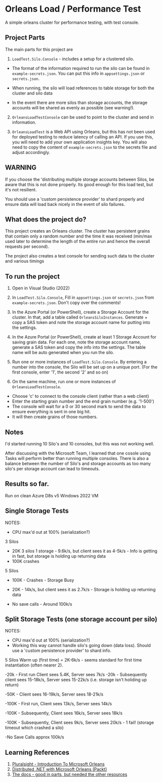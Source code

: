# Orleans Load / Performance Test

A simple orleans cluster for performance testing, with test console.

## Project Parts

The main parts for this project are

1. `LoadTest.Silo.Console` - includes a setup for a clustered silo. 

- The format of the information required to run the silo can be found in `example-secrets.json`. You can put this info in `appsettings.json` or `secrets.json`.

- When running, the silo will load references to table storage for both the cluster and silo data

- In the event there are more silos than storage accounts, the storage accounts will be shared as evenly as possible (see warning!).

2. `OrleansLoadTestConsole` can be used to point to the cluster and send in information.

3. `OrleansLoadTest` is a Web API using Orleans, but this has not been used for deployed testing to reduce latency of calling an API. If you use this, you will need to add your own application insights key. 
You will also need to copy the content of `example-secrets.json` to the secrets file and adjust accordingly.

## WARNING

If you choose the 'distributing multiple storage accounts between Silos, be aware that this is not done properly. Its good enough for this load test, but it's not resilient.

You should use a 'custom persistence provider' to shard properly and ensure data will load back nicely in the event of silo failures.

## What does the project do?

This project creates an Orleans cluster. The cluster has persistent grains that contain only a random number and the time it was received (min/max used later to determine the length of the entire run and hence the overall requests per second).

The project also creates a test console for sending such data to the cluster and various timings

## To run the project

1. Open in Visual Studio (2022)
2. In `LoadTest.Silo.Console`, Fill in `appsettings.json` or `secrets.json` from `example-secrets.json`. Don't copy over the comments!

3. In the Azure Portal (or PowerShell), create a Storage Account for the cluster. In that, add a table called `OrleansSiloInstances`. Generate + copy a SAS token and note the storage account name for putting into the settings.

4. In the Azure Portal (or PowerShell), create at least 1 Storage Account for saving grain data. For each one, note the storage account name, generate a SAS token and copy the info into the settings. The table name will be auto generated when you run the silo. 

5. Run one or more instances of `LoadTest.Silo.Console`. By entering a number into the console, the Silo will be set up on a unique port. (For the first console, enter '1', the second '2' and so on)

6. On the same machine, run one or more instances of `OrleansLoadTestConsole`. 

- Choose 'c' to connect to the console client (rather than a web client)
- Enter the starting grain number and the end grain number (e.g. '1-500')
- The console will wait for a 0 or 30 second mark to send the data to ensure everything is sent in one big hit. 
- It will then create grains of those numbers.


## Notes

I'd started running 10 Silo's and 10 consoles, but this was not working well. 

After discussing with the Microsoft Team, I learned that one cosole using Tasks will perform better than running multiple consoles. There is also a balance between the number of Silo's and storage accounts as too many silo's per storage account can lead to timeouts.

## Results so far.

Run on clean Azure D8s v5 Windows 2022 VM

## Single Storage Tests

NOTES: 
- CPU max'd out at 100% (serialization?)

3 Silos
- 20K 3 silos 1 storage - 9.6k/s, but client sees it as 4-5k/s - Info is getting in fast, but storage is holding up returning data
- 100K crashes

5 Silos
- 100K - Crashes - Storage Busy
- 20K - 14k/s, but client sees it as 2.7k/s - Storage is holding up returning data

- No save calls - Around 100k/s


## Split Storage Tests (one storage account per silo)

NOTES: 
- CPU max'd out at 100% (serialization?)
- Working this way cannot handle silo's going down (data loss). Should use a 'custom persistence provider' to shard info.

5 Silos
Warm up (first time) = 2K-6k/s - seems standard for first time instantiation (often nearer 2).

-20k - First run Client sees 5.4K, Server sees 7k/s
-20k - Subsequently client sees 15-18k/s, Server sees 15-22k/s (i.e. storage isn't holiding up return)

-50K - Client sees 16-19k/s, Server sees 18-21k/s

-100K - First run, Client sees 13k/s, Server sees 14k/s

-100K - Subsequently, Client sees 16k/s, Server sees 18k/s

-100K - Subsequently, Client sees 9k/s, Server sees 20k/s - 1 fail! (storage timeout which crashed a silo)

-No Save Calls approx 100k/s




  ## Learning References

  1. [Pluralsight - Introduction To Microsoft Orleans](https://app.pluralsight.com/library/courses/microsoft-orleans-introduction/table-of-contents)
  2. [Distributed .NET with Microsoft Orleans (Packt)](https://www.packtpub.com/product/distributed-net-with-microsoft-orleans/9781801818971)
  3. [The docs - good in parts, but needed the other resources](https://dotnet.github.io/orleans/docs/index.html)